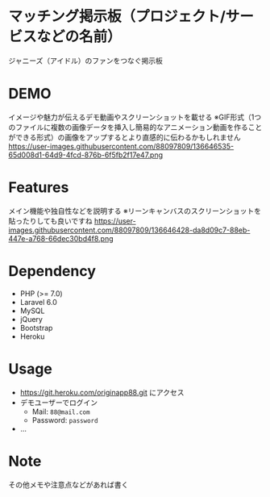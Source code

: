 
# マッチング掲示板（プロジェクト/サービスなどの名前）
ジャニーズ（アイドル）のファンをつなぐ掲示板


# DEMO
イメージや魅力が伝えるデモ動画やスクリーンショットを載せる
※GIF形式（1つのファイルに複数の画像データを挿入し簡易的なアニメーション動画を作ることができる形式）の画像をアップするとより直感的に伝わるかもしれません
https://user-images.githubusercontent.com/88097809/136646535-65d008d1-64d9-4fcd-876b-6f5fb2f17e47.png


# Features
メイン機能や独自性などを説明する
※リーンキャンバスのスクリーンショットを貼ったりしても良いですね
https://user-images.githubusercontent.com/88097809/136646428-da8d09c7-88eb-447e-a768-66dec30bd4f8.png



# Dependency

- PHP (>= 7.0)
- Laravel 6.0
- MySQL
- jQuery
- Bootstrap
- Heroku


# Usage

- https://git.heroku.com/originapp88.git にアクセス
- デモユーザーでログイン
    - Mail: `88@mail.com`
    - Password: `password`
- ...


# Note
その他メモや注意点などがあれば書く